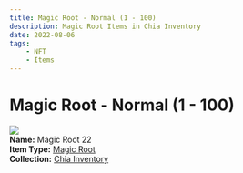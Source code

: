 ```yaml
---
title: Magic Root - Normal (1 - 100)
description: Magic Root Items in Chia Inventory
date: 2022-08-06
tags:
    - NFT
    - Items
---
```


# Magic Root - Normal (1 - 100)
<div class="item_thumbnail">
<a href="../../../Other/Magic_Root/Magic_Root"><img loading="lazy" src="https://g3besa3udzok3iz4dbboefkpzxwny462bwqf4oasrbmmenz3aa.arweave.net/NsJJA3QeXK2jPBhC4hVPzezcc9oNoF44EohYwjc7-AM"></a><br/>
<div><strong>Name:</strong> Magic Root 22</div>
<div><strong>Item Type:</strong> <a href="../../../Other/Magic_Root/Magic_Root">Magic Root</a></div>
<div><strong>Collection:</strong> <a href="https://www.spacescan.io/xch/nft/collection/col16fpva26fhdjp2echs3cr7c30gzl7qe67hu9grtsjcqldz354asjsyzp6wx">Chia Inventory</a></div>
</div>

